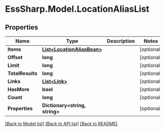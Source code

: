 # EssSharp.Model.LocationAliasList

## Properties

Name | Type | Description | Notes
------------ | ------------- | ------------- | -------------
**Items** | [**List&lt;LocationAliasBean&gt;**](LocationAliasBean.md) |  | [optional] 
**Offset** | **long** |  | [optional] 
**Limit** | **long** |  | [optional] 
**TotalResults** | **long** |  | [optional] 
**Links** | [**List&lt;Link&gt;**](Link.md) |  | [optional] 
**HasMore** | **bool** |  | [optional] 
**Count** | **long** |  | [optional] 
**Properties** | **Dictionary&lt;string, string&gt;** |  | [optional] 

[[Back to Model list]](../README.md#documentation-for-models) [[Back to API list]](../README.md#documentation-for-api-endpoints) [[Back to README]](../README.md)

